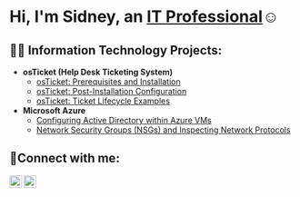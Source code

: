 <h1>Hi, I'm Sidney, an <a href="https://linkedin.com/in/sidneystephen">IT Professional</a>☺</h1>

<h2>👨‍💻 Information Technology Projects:</h2>

- <b>osTicket (Help Desk Ticketing System)</b>
  - [osTicket: Prerequisites and Installation](https://github.com/sidneystephen/osticket-prereqs)
  - [osTicket: Post-Installation Configuration](https://github.com/sidneystephen/post-install-config)
  - [osTicket: Ticket Lifecycle Examples](https://github.com/sidneystephen/ticket-lifecycle)
- <b>Microsoft Azure</b>
  - [Configuring Active Directory within Azure VMs](https://github.com/sidneystephen/configure-ad)
  - [Network Security Groups (NSGs) and Inspecting Network Protocols](https://github.com/sidneystephen/azure-network-protocols)

<h2>🤳Connect with me:</h2>

[<img align="left" alt="Josh | LinkedIn" width="22px" src="https://cdn.jsdelivr.net/npm/simple-icons@v3/icons/linkedin.svg" />][linkedin]
[<img align="left" alt="Josh | Instagram" width="22px" src="https://cdn.jsdelivr.net/npm/simple-icons@v3/icons/instagram.svg" />][instagram]

[instagram]: https://www.instagram.com/sidneystephen_
[linkedin]: https://linkedin.com/in/sidneystephen
